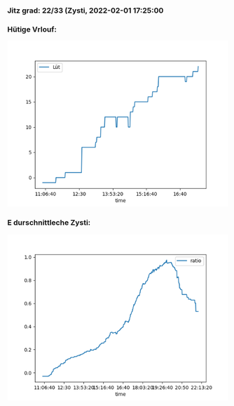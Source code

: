 ### Jitz grad: 22/33 (Zysti, 2022-02-01 17:25:00

### Hütige Vrlouf:
![Graph](Today.png)

### E durschnittleche Zysti:
![Graph](Zysti.png)
